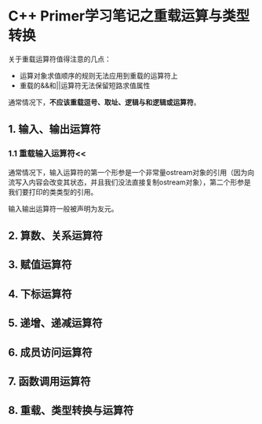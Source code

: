 # C++ Primer学习笔记之重载运算与类型转换

关于重载运算符值得注意的几点：

+ 运算对象求值顺序的规则无法应用到重载的运算符上
+ 重载的&&和||运算符无法保留短路求值属性

通常情况下，**不应该重载逗号、取址、逻辑与和逻辑或运算符**。

## 1. 输入、输出运算符
### 1.1 重载输入运算符<<
通常情况下，输入运算符的第一个形参是一个非常量ostream对象的引用（因为向流写入内容会改变其状态，并且我们没法直接复制ostream对象），第二个形参是我们要打印的类类型的引用。

输入输出运算符一般被声明为友元。

## 2. 算数、关系运算符

## 3. 赋值运算符

## 4. 下标运算符

## 5. 递增、递减运算符

## 6. 成员访问运算符

## 7. 函数调用运算符

## 8. 重载、类型转换与运算符